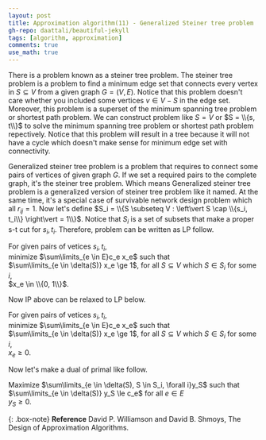 ```yaml
---
layout: post
title: Approximation algorithm(11) - Generalized Steiner tree problem
gh-repo: daattali/beautiful-jekyll
tags: [algorithm, approximation]
comments: true
use_math: true
---
```


There is a problem known as a steiner tree problem.
The steiner tree problem is a problem to find a minimum edge set that connects every vertex in $S \subseteq V$ from a given graph $G = (V,E)$.
Notice that this problem doesn't care whether you included some vertices $v \in V - S$ in the edge set.
Moreover, this problem is a superset of the minimum spanning tree problem or shortest path problem.
We can construct problem like $S = V$ or $S = \\{s, t\\}$ to solve the minimum spanning tree problem or shortest path problem repectively.
Notice that this problem will result in a tree because it will not have a cycle which doesn't make sense for minimum edge set with connectivity.

Generalized steiner tree problem is a problem that requires to connect some pairs of vertices of given graph $G$.
If we set a required pairs to the complete graph, it's the steiner tree problem.
Which means Generalized steiner tree problem is a generalized version of steiner tree problem like it named.
At the same time, it's a special case of survivable network design problem which all $r_{ij} = 1$.
Now let's define $S_i = \\{S \subseteq V : \left\vert S \cap \\{s_i, t_i\\} \right\vert = 1\\}$.
Notice that $S_i$ is a set of subsets that make a proper s-t cut for $s_i, t_i$.
Therefore, problem can be written as LP follow.

For given pairs of vetices $s_i, t_i$,<br>
minimize $\sum\limits_{e \in E}c_e x_e$ such that<br>
$\sum\limits_{e \in \delta(S)} x_e \ge 1$, for all $S \subseteq V$ which $S \in S_i$ for some $i$, <br>
$x_e \in \\{0, 1\\}$.

Now IP above can be relaxed to LP below.

For given pairs of vetices $s_i, t_i$,<br>
minimize $\sum\limits_{e \in E}c_e x_e$ such that<br>
$\sum\limits_{e \in \delta(S)} x_e \ge 1$, for all $S \subseteq V$ which $S \in S_i$ for some $i$, <br>
$x_e \ge 0$.

Now let's make a dual of primal like follow.

Maximize $\sum\limits_{e \in \delta(S), S \in S_i, \forall i}y_S$ such that<br>
$\sum\limits_{e \in \delta(S)} y_S \le c_e$ for all $e \in E$<br>
$y_S \ge 0$.

{: .box-note}
**Reference** David P. Williamson and David B. Shmoys, The Design of Approximation Algorithms.